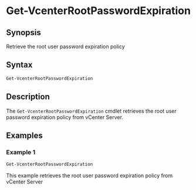 # Get-VcenterRootPasswordExpiration

## Synopsis

Retrieve the root user password expiration policy

## Syntax

```powershell
Get-VcenterRootPasswordExpiration
```

## Description

The `Get-VcenterRootPasswordExpiration` cmdlet retrieves the root user password expiration policy from vCenter Server.

## Examples

### Example 1

```powershell
Get-VcenterRootPasswordExpiration
```

This example retrieves the root user password expiration policy from vCenter Server

